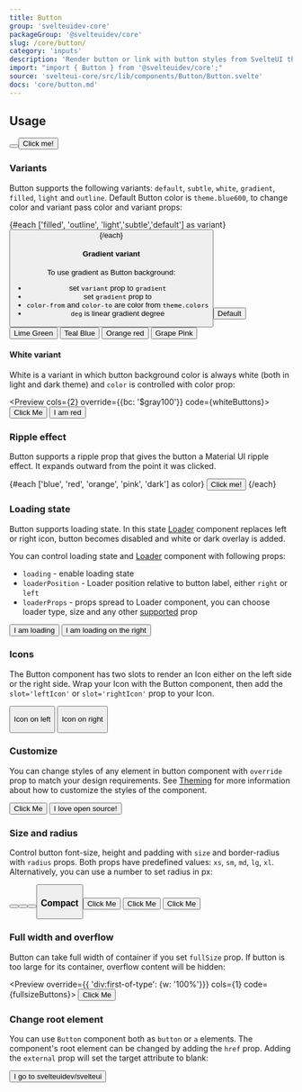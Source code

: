 ```yaml
---
title: Button
group: 'svelteuidev-core'
packageGroup: '@svelteuidev/core'
slug: /core/button/
category: 'inputs'
description: 'Render button or link with button styles from SvelteUI theme'
import: "import { Button } from '@svelteuidev/core';"
source: 'svelteui-core/src/lib/components/Button/Button.svelte'
docs: 'core/button.md'
---
```


<script lang="ts">
    import { Button, dark, SimpleGrid } from '@svelteuidev/core';
    import { GithubLogo } from "radix-icons-svelte";
    import { Heading, Preview, mobile } from 'components'

    const PrimaryButton = {
        boxShadow: '0 2px 14px #228be6',
        transition: 'all 0.2s ease-in-out',
        color: 'white !important',
        textDecoration: 'none !important',
        '&:hover': {
        boxShadow: '0 4px 20px #228be6',
        },
    };

    const simpleButtons = `
    <script>
        import { Button } from '@svelteuidev/core';
    <\/script>

    <Button \/>
    <Button>Click me!<\/Button>
    `;
    const variantButtons = `
    <script>
        import { Button } from '@svelteuidev/core';
    <\/script>

    {#each ['filled', 'outline', 'light','subtle','default'] as variant}
        <Button variant={variant} />
    {/each}
    `;
    const gradientButtons = `
    <script>
        import { Button } from '@svelteuidev/core';
    <\/script>

    <Button variant='gradient'>Default<\/Button>
    <Button variant='gradient' gradient={{from: 'teal', to: 'green', deg: 105}}>Lime Green<\/Button>
    <Button variant='gradient' gradient={{from: 'teal', to: 'blue', deg: 60}}>Teal Blue<\/Button>
    <Button variant='gradient' gradient={{from: 'orange', to: 'red', deg: 45}}>Orange red<\/Button>
    <Button variant='gradient' gradient={{from: 'grape', to: 'pink', deg: 35}}>Grape Pink<\/Button>
    `;
    const whiteButtons = `
    <script>
        import { Button } from '@svelteuidev/core';
    <\/script>

    <Button variant="white">Click Me<\/Button>
    <Button variant="white" color="red">I am red<\/Button>
    `;
    const rippleButtons = `
    <script>
        import { Button } from '@svelteuidev/core';
    <\/script>
    
    <Button ripple>Click me!<\/Button>
    `
    const loadingButtons = `
    <script>
        import { Button } from '@svelteuidev/core';
    <\/script>

    <Button loading={true}>I am loading<\/Button>
    <Button loading={true} loaderPosition={"right"}>I am loading on the right<\/Button>
    `;
    const iconButtons = `
    <script>
        import { Button } from '@svelteuidev/core';
    <\/script>

    <Button>
        <GithubLogo slot='leftIcon' />
        Icon on left
    <\/Button>
    <Button>
        Icon on right
        <GithubLogo slot='rightIcon' />
    <\/Button>
    `;
    const customizeButtons = `
    <script>
        import { Button } from '@svelteuidev/core';
        import { GithubLogo } from "radix-icons-svelte";

        const newStyles = {
            boxShadow: '0 2px 14px #228be6',
            transition: 'all 0.2s ease-in-out',
            color: 'white !important',
            textDecoration: 'none !important',
            '&:hover': {
            boxShadow: '0 4px 20px #228be6',
            },
        };
    <\/script>

    <Button override={{ bc: 'red', '&:hover': { bc: '$indigo400' } }} variant='outline'>Click Me<\/Button>
    <Button override={newStyles}>
        <GithubLogo slot='leftIcon' size={16} \/> I love open source!
    <\/Button>
    `;
    const sizeButtons = `
    <script>
        import { Button } from '@svelteuidev/core';
    <\/script>

    <Button radius="lg" \/> // -> theme predefined large radius
    <Button radius={10} \/> // -> ( borderRadius: '10px' )
    <Button size="sm" \/> // -> predefined small size
    <Button size="lg" \/> // -> predefined large size
    `;
    const compactButtons = `
    <script>
        import { Button } from '@svelteuidev/core';
    <\/script>

    <Button compact>Click Me<\/Button>
    <Button variant='outline' compact>Click Me<\/Button>
    <Button variant='default' compact>Click Me<\/Button>
    `;
    const fullsizeButtons = `
    <script>
        import { Button } from '@svelteuidev/core';
    <\/script>

    <Button fullSize>Click Me<\/Button>
    `;
    const rootButtons = `
    <script>
        import { Button } from '@svelteuidev/core';
    <\/script>

    <Button href="https://github.com/svelteuidev/svelteui">I go to svelteuidev/svelteui<\/Button>
    `;
</script>

<Heading />

## Usage

<Preview cols={2} code={simpleButtons}>
    <Button />
    <Button>Click me!</Button>
</Preview>

### Variants

Button supports the following variants: `default`, `subtle`, `white`, `gradient`, `filled`, `light` and `outline`. Default Button color is `theme.blue600`, to change color and variant pass color and variant props:

<Preview cols={5} code={variantButtons}>
    {#each ['filled', 'outline', 'light','subtle','default'] as variant}
            <Button variant={variant} />
    {/each}
</Preview>

#### Gradient variant

To use gradient as Button background:

- set `variant` prop to `gradient`
- set `gradient` prop to
- `color-from` and `color-to` are color from `theme.colors`
- `deg` is linear gradient degree

<Preview cols={5} code={gradientButtons}>
    <Button variant='gradient'>Default</Button>
    <Button variant='gradient' gradient={{from: 'teal', to: 'green', deg: 105}}>Lime Green</Button>
    <Button variant='gradient' gradient={{from: 'teal', to: 'blue', deg: 60}}>Teal Blue</Button>
    <Button variant='gradient' gradient={{from: 'orange', to: 'red', deg: 45}}>Orange red</Button>
    <Button variant='gradient' gradient={{from: 'grape', to: 'pink', deg: 35}}>Grape Pink</Button>
</Preview>

#### White variant

White is a variant in which button background color is always white (both in light and dark theme) and `color` is controlled with color prop:

<Preview cols={2} override={{bc: '$gray100'}} code={whiteButtons}>
<Button variant="white">Click Me</Button>
<Button variant="white" color="red">I am red</Button>
</Preview>

### Ripple effect

Button supports a ripple prop that gives the button a Material UI ripple effect. It expands outward from the point it was clicked.

<Preview cols={5} code={rippleButtons}>
    {#each ['blue', 'red', 'orange', 'pink', 'dark'] as color}
         <Button color={color} ripple>Click me!</Button>
    {/each}
</Preview>

### Loading state

Button supports loading state. In this state [Loader](core/loader) component replaces left or right icon, button becomes disabled and white or dark overlay is added.

You can control loading state and [Loader](core/loader) component with following props:

- `loading` - enable loading state
- `loaderPosition` - Loader position relative to button label, either `right` or `left`
- `loaderProps` - props spread to Loader component, you can choose loader type, size and any other [supported](core/loader) prop

<Preview cols={2} code={loadingButtons}>
    <Button loading={true}>I am loading</Button>
    <Button loading={true} loaderPosition={"right"}>I am loading on the right</Button>
</Preview>

### Icons

The Button component has two slots to render an Icon either on the left side or the right side. Wrap your Icon with the Button component, then add the `slot='leftIcon'` or `slot='rightIcon'` prop to your Icon.

<Preview cols={2} code={iconButtons}>
    <Button override={{p: {m: 0}}}>
        <GithubLogo slot='leftIcon' />
        <p>Icon on left</p>
    </Button>
    <Button override={{p: {m: 0}}}>
        <p>Icon on right</p>
        <GithubLogo slot='rightIcon' />
    </Button>
</Preview>

### Customize

You can change styles of any element in button component with `override` prop to match your design requirements. See [Theming](theming/utilities) for more information about how to customize the styles of the component.

<Preview cols={2} code={customizeButtons}>
    <Button override={{ bc: 'red', '&:hover': { bc: '$indigo400' } }} variant='outline'>Click Me</Button>
    <Button override={PrimaryButton}>
        <GithubLogo slot='leftIcon' size={16} /> I love open source!
    </Button>
</Preview>

### Size and radius

Control button font-size, height and padding with `size` and border-radius with `radius` props. Both props have predefined values: `xs`, `sm`, `md`, `lg`, `xl`. Alternatively, you can use a number to set radius in px:

<Preview cols={4} code={sizeButtons}>
    <Button radius="lg" />
    <Button radius={10} />
    <Button size="sm" />
    <Button size="lg" />
</Preview>

### Compact

<Preview cols={3} code={compactButtons}>
    <Button compact>Click Me</Button>
    <Button variant='outline' compact>Click Me</Button>
    <Button variant='default' compact>Click Me</Button>
</Preview>

### Full width and overflow

Button can take full width of container if you set `fullSize` prop. If button is too large for its container, overflow content will be hidden:

<Preview override={{ 'div:first-of-type': {w: '100%'}}} cols={1} code={fullsizeButtons}>
     <Button fullSize>Click Me</Button>
</Preview>

### Change root element

You can use `Button` component both as `button` or `a` elements. The component's root element can be changed by adding the `href` prop. Adding the `external` prop will set the target attribute to blank:

<Preview cols={1} code={rootButtons}>
    <Button href="https://github.com/svelteuidev/svelteui">I go to svelteuidev/svelteui</Button>
</Preview>
